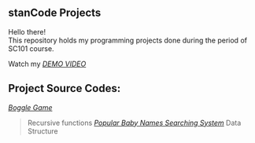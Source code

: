 ## stanCode Projects
Hello there!\
This repository holds my programming projects done during the period of SC101 course.

Watch my *[DEMO VIDEO](https://drive.google.com/drive/folders/1Gi3bn9qPW_gR0ISyGzVPLd5Bztdvd7rF?fbclid=IwAR36BW3v_bHn-Idsh-0_ROSWLwrXOzoervZId25OOzH2LX4b6FCGDfULdDg)*


## Project Source Codes:
*[Boggle Game](https://github.com/Evonnehu/MyStanCodeProjects/blob/main/MyStanCodeProjects/boggle_game/boggle.py)*
>Recursive functions
*[Popular Baby Names Searching System](https://github.com/Evonnehu/MyStanCodeProjects/baby_names_searching_system/babygraphics.py)*
>Data Structure
